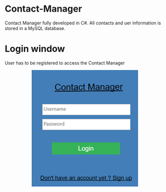 # Contact-Manager
Contact Manager fully developed in C#. All contacts and uer information is stored in a MySQL database. 

# Login window
User has to be registered to access the Contact Manager
<p align="center">
  <img src="https://github.com/MarcosM12/Contact-Manager/blob/master/Login.PNG">
</p>
